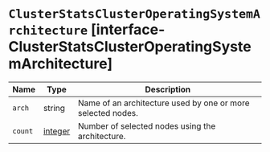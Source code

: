 # `ClusterStatsClusterOperatingSystemArchitecture` [interface-ClusterStatsClusterOperatingSystemArchitecture]

| Name | Type | Description |
| - | - | - |
| `arch` | string | Name of an architecture used by one or more selected nodes. |
| `count` | [integer](./integer.md) | Number of selected nodes using the architecture. |
